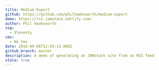 ```yaml
---
title: Medium Export
github: https://github.com/philhawksworth/medium-export
demo: https://rss-jamstack.netlify.com/
author: Phil Hawksworth
ssg:
  - Eleventy
cms:
  - No Cms
date: 2018-09-06T12:55:13.000Z
github_branch: master
description: A demo of generating an JAMstack site from an RSS feed
stale: true
---
```

